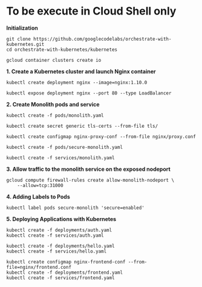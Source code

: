 # **To be execute in Cloud Shell only**

**Initialization**

    git clone https://github.com/googlecodelabs/orchestrate-with-kubernetes.git
    cd orchestrate-with-kubernetes/kubernetes

    gcloud container clusters create io

**1. Create a Kubernetes cluster and launch Nginx container**

    kubectl create deployment nginx --image=nginx:1.10.0

    kubectl expose deployment nginx --port 80 --type LoadBalancer

**2. Create Monolith pods and service**

    kubectl create -f pods/monolith.yaml

    kubectl create secret generic tls-certs --from-file tls/
    
    kubectl create configmap nginx-proxy-conf --from-file nginx/proxy.conf
    
    kubectl create -f pods/secure-monolith.yaml

    kubectl create -f services/monolith.yaml

**3. Allow traffic to the monolith service on the exposed nodeport**

    gcloud compute firewall-rules create allow-monolith-nodeport \
        --allow=tcp:31000

**4. Adding Labels to Pods**

    kubectl label pods secure-monolith 'secure=enabled'

**5. Deploying Applications with Kubernetes**

    kubectl create -f deployments/auth.yaml
    kubectl create -f services/auth.yaml

    kubectl create -f deployments/hello.yaml
    kubectl create -f services/hello.yaml

    kubectl create configmap nginx-frontend-conf --from-file=nginx/frontend.conf
    kubectl create -f deployments/frontend.yaml
    kubectl create -f services/frontend.yaml    